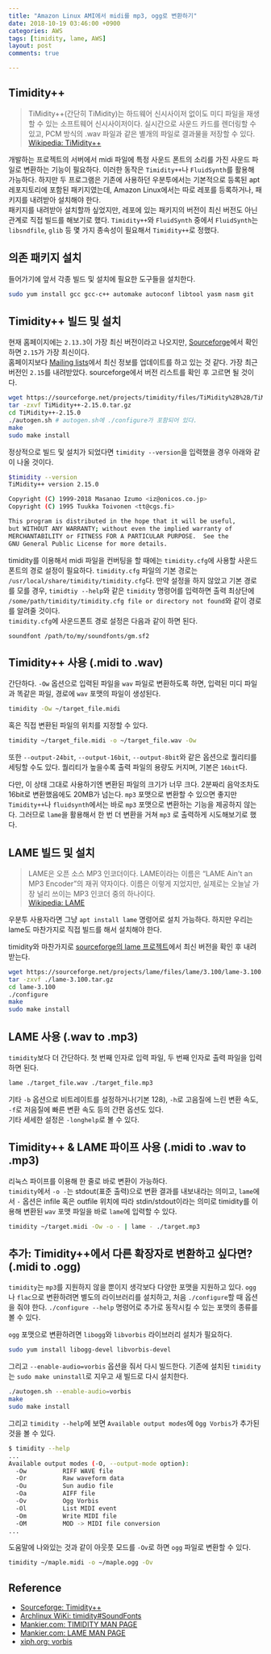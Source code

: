 ```yaml
---
title: "Amazon Linux AMI에서 midi를 mp3, ogg로 변환하기"
date: 2018-10-19 03:46:00 +0900
categories: AWS
tags: [timidity, lame, AWS]
layout: post
comments: true

---
```


## Timidity++
> TiMidity++(간단히 TiMidity)는 하드웨어 신시사이저 없이도 미디 파일을 재생할 수 있는 소프트웨어 신시사이저이다. 실시간으로 사운드 카드를 렌더링할 수 있고, PCM 방식의 .wav 파일과 같은 별개의 파일로 결과물을 저장할 수 있다.  
> [Wikipedia: TiMidity++](https://ko.wikipedia.org/wiki/TiMidity%2B%2B)

개발하는 프로젝트의 서버에서 midi 파일에 특정 사운드 폰트의 소리를 가진 사운드 파일로 변환하는 기능이 필요하다. 이러한 동작은 `Timidity++`나 `FluidSynth`를 활용해 가능하다. 하지만 두 프로그램은 기존에 사용하던 우분투에서는 기본적으로 등록된 apt 레포지토리에 포함된 패키지였는데, Amazon Linux에서는 따로 레포를 등록하거나, 패키지를 내려받아 설치해야 한다.  
패키지를 내려받아 설치할까 싶었지만, 레포에 있는 패키지의 버전이 최신 버전도 아닌 관계로 직접 빌드를 해보기로 했다. `Timidity++`와 `FluidSynth` 중에서 `FluidSynth`는 `libsndfile`, `glib` 등 몇 가지 종속성이 필요해서 `Timidity++`로 정했다.

## 의존 패키지 설치
들어가기에 앞서 각종 빌드 및 설치에 필요한 도구들을 설치한다.
```bash
sudo yum install gcc gcc-c++ automake autoconf libtool yasm nasm git
```

## Timidity++ 빌드 및 설치
현재 홈페이지에는 `2.13.3`이 가장 최신 버전이라고 나오지만, [Sourceforge](https://sourceforge.net/projects/timidity/files/TiMidity%2B%2B/)에서 확인하면 `2.15`가 가장 최신이다.  
홈페이지보다 [Mailing lists](https://sourceforge.net/p/timidity/mailman/timidity-devel/)에서 최신 정보를 업데이트를 하고 있는 것 같다. 가장 최근 버전인 `2.15`를 내려받았다. sourceforge에서 버전 리스트를 확인 후 고르면 될 것이다.
```bash
wget https://sourceforge.net/projects/timidity/files/TiMidity%2B%2B/TiMidity%2B%2B-2.15.0/TiMidity%2B%2B-2.15.0.tar.gz
tar -zxvf TiMidity++-2.15.0.tar.gz
cd TiMidity++-2.15.0
./autogen.sh # autogen.sh에 ./configure가 포함되어 있다.
make
sudo make install
```
정상적으로 빌드 및 설치가 되었다면 `timidity --version`을 입력했을 경우 아래와 같이 나올 것이다.

```bash
$timidity --version
TiMidity++ version 2.15.0

Copyright (C) 1999-2018 Masanao Izumo <iz@onicos.co.jp>
Copyright (C) 1995 Tuukka Toivonen <tt@cgs.fi>

This program is distributed in the hope that it will be useful,
but WITHOUT ANY WARRANTY; without even the implied warranty of
MERCHANTABILITY or FITNESS FOR A PARTICULAR PURPOSE.  See the
GNU General Public License for more details.
```
timidity를 이용해서 midi 파일을 컨버팅을 할 때에는 `timidity.cfg`에 사용할 사운드폰트의 경로 설정이 필요하다. `timidity.cfg` 파일의 기본 경로는 `/usr/local/share/timidity/timidity.cfg`다. 만약 설정을 하지 않았고 기본 경로를 모를 경우, `timidtiy --help`와 같은 `timidity` 명령어를 입력하면 출력 최상단에 `/some/path/timidity/timidity.cfg file or directory not found`와 같이 경로를 알려줄 것이다.  
`timidity.cfg`에 사운드폰트 경로 설정은 다음과 같이 하면 된다. 
```text
soundfont /path/to/my/soundfonts/gm.sf2
```

## Timidity++ 사용 (.midi to .wav)
간단하다. `-Ow` 옵션으로 입력된 파일을 `wav` 파일로 변환하도록 하면, 입력된 미디 파일과 똑같은 파일, 경로에 `wav` 포맷의 파일이 생성된다.
```bash
timidity -Ow ~/target_file.midi 
```
혹은 직접 변환된 파일의 위치를 지정할 수 있다.
```bash
timidity ~/target_file.midi -o ~/target_file.wav -Ow 
```

또한 `--output-24bit`, `--output-16bit`, `--output-8bit`와 같은 옵션으로 퀄리티를 세팅할 수도 있다. 퀄리티가 높을수록 출력 파일의 용량도 커지며, 기본은 `16bit`다.

다만, 이 상태 그대로 사용하기엔 변환된 파일의 크기가 너무 크다. 2분짜리 음악조차도 16bit로 변환했음에도 20MB가 넘는다. `mp3` 포맷으로 변환할 수 있으면 좋지만 `Timidity++`나 `fluidsynth`에서는 바로 `mp3` 포맷으로 변환하는 기능을 제공하지 않는다. 그러므로 `lame`을 활용해서 한 번 더 변환을 거쳐 `mp3` 로 출력하게 시도해보기로 했다.

## LAME 빌드 및 설치
> LAME은 오픈 소스 MP3 인코더이다. LAME이라는 이름은 “LAME Ain't an MP3 Encoder”의 재귀 약자이다. 이름은 이렇게 지었지만, 실제로는 오늘날 가장 널리 쓰이는 MP3 인코더 중의 하나이다.  
> [Wikipedia: LAME](https://ko.wikipedia.org/wiki/LAME)

우분투 사용자라면 그냥 `apt install lame` 명령어로 설치 가능하다. 하지만 우리는 lame도 마찬가지로 직접 빌드를 해서 설치해야 한다.

timidity와 마찬가지로 [sourceforge의 lame 프로젝트](https://sourceforge.net/projects/lame/files/lame/)에서 최신 버전을 확인 후 내려받는다.

```bash
wget https://sourceforge.net/projects/lame/files/lame/3.100/lame-3.100.tar.gz
tar -zxvf ./lame-3.100.tar.gz
cd lame-3.100
./configure
make
sudo make install
```

## LAME 사용 (.wav to .mp3)
`timidity`보다 더 간단하다. 첫 번째 인자로 입력 파일, 두 번째 인자로 출력 파일을 입력하면 된다.
```bash
lame ./target_file.wav ./target_file.mp3
```
기타 `-b` 옵션으로 비트레이트를 설정하거나(기본 128), `-h`로 고음질에 느린 변환 속도, `-f`로 저음질에 빠른 변환 속도 등의 간편 옵션도 있다.  
기타 세세한 설정은 `-longhelp`로 볼 수 있다.

## Timidity++ & LAME 파이프 사용 (.midi to .wav to .mp3)
리눅스 파이프를 이용해 한 줄로 바로 변환이 가능하다.  
`timidity`에서 `-o -`는 stdout(표준 출력)으로 변환 결과를 내보내라는 의미고, `lame`에서 `-` 옵션은 infile 혹은 outfile 위치에 따라 stdin/stdout이라는 의미로 timidity를 이용해 변환된 `wav` 포맷 파일을 바로 `lame`에 입력할 수 있다.
```bash
timidity ~/target.midi -Ow -o - | lame - ./target.mp3
```


## 추가: Timidity++에서 다른 확장자로 변환하고 싶다면? (.midi to .ogg)
`timidity`는 `mp3`를 지원하지 않을 뿐이지 생각보다 다양한 포맷을 지원하고 있다. `ogg`나 `flac`으로 변환하려면 별도의 라이브러리를 설치하고, 처음 `./configure`할 때 옵션을 줘야 한다.
`./configure --help` 명령어로 추가로 동작시킬 수 있는 포맷의 종류를 볼 수 있다.

`ogg` 포맷으로 변환하려면 `libogg`와 `libvorbis` 라이브러리 설치가 필요하다.
```bash
sudo yum install libogg-devel libvorbis-devel
```

그리고 `--enable-audio=vorbis` 옵션을 줘서 다시 빌드한다. 기존에 설치된 `timidity`는 `sudo make uninstall`로 지우고 새 빌드로 다시 설치한다.
```bash
./autogen.sh --enable-audio=vorbis
make
sudo make install
```

그리고 `timidity --help`에 보면 `Available output modes`에 `Ogg Vorbis`가 추가된 것을 볼 수 있다.
```bash
$ timidity --help
...
Available output modes (-O, --output-mode option):
  -Ow          RIFF WAVE file
  -Or          Raw waveform data
  -Ou          Sun audio file
  -Oa          AIFF file
  -Ov          Ogg Vorbis
  -Ol          List MIDI event
  -Om          Write MIDI file
  -OM          MOD -> MIDI file conversion
...
```
도움말에 나와있는 것과 같이 아웃풋 모드를 `-Ov`로 하면 `ogg` 파일로 변환할 수 있다.
```bash
timidity ~/maple.midi -o ~/maple.ogg -Ov
```


## Reference
- [Sourceforge: Timidity++](https://sourceforge.net/projects/timidity/)
- [Archlinux WiKi: timidity#SoundFonts](https://wiki.archlinux.org/index.php/timidity#SoundFonts)
- [Mankier.com: TIMIDITY MAN PAGE](https://www.mankier.com/1/timidity)
- [Mankier.com: LAME MAN PAGE](https://www.mankier.com/1/lame)
- [xiph.org: vorbis](https://xiph.org/vorbis/)
